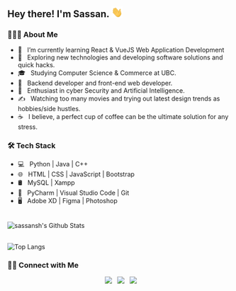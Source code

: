 <h2> Hey there! I'm Sassan. <img src="hi.gif" width="25"></h2>

<h3> 👨🏻‍💻 About Me </h3>

- 🔭 &nbsp; I’m currently learning React & VueJS Web Application Development
- 🤔 &nbsp; Exploring new technologies and developing software solutions and quick hacks.
- 🎓 &nbsp; Studying Computer Science & Commerce at UBC.
- 💼 &nbsp; Backend developer and front-end web developer.
- 🌱 &nbsp; Enthusiast in cyber Security and Artificial Intelligence.
- ✍️ &nbsp; Watching too many movies and trying out latest design trends as hobbies/side hustles.
- ☕ &nbsp; I believe, a perfect cup of coffee can be the ultimate solution for any stress. 

<h3>🛠 Tech Stack</h3>

- 💻 &nbsp; Python | Java | C++  
- 🌐 &nbsp; HTML | CSS | JavaScript | Bootstrap 
- 🛢 &nbsp; MySQL | Xampp
- 🔧 &nbsp; PyCharm | Visual Studio Code | Git
- 🖥 &nbsp; Adobe XD | Figma | Photoshop

<br>

<img align="center" src="https://github-readme-stats.vercel.app/api?username=sassansh&show_icons=true&theme=default" alt="sassansh's Github Stats">

</br>
</br>


![Top Langs](https://github-readme-stats.vercel.app/api/top-langs/?username=sassansh&layout=compact)


<h3> 🤝🏻 Connect with Me </h3>

<p align="center">
&nbsp; <a href="https://www.linkedin.com/in/sassanshokoohi/" target="_blank" rel="noopener noreferrer"><img src="https://img.icons8.com/fluent/100/000000/linkedin.png" width="50" /></a>
&nbsp; <a href="mailto:sassansh@student.ubc.ca" target="_blank" rel="noopener noreferrer"><img src="https://img.icons8.com/fluent/100/000000/gmail.png"  width="50" /></a>
&nbsp; <a href="https://sassanshokoohi.ca" target="_blank" rel="noopener noreferrer"><img src="https://img.icons8.com/fluent/100/000000/web.png"  width="50" /></a>
</p>
